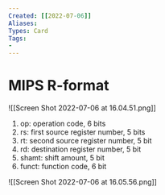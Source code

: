 ```yaml
---
Created: [[2022-07-06]]
Aliases: 
Types: Card
Tags: 
- 
---
```

# MIPS R-format
![[Screen Shot 2022-07-06 at 16.04.51.png]]
1. op: operation code, 6 bits
2. rs: first source register number, 5 bits
3. rt: second source register number, 5 bit
4. rd: destination register number, 5 bit
5. shamt: shift amount, 5 bit
6. funct: function code, 6 bit

![[Screen Shot 2022-07-06 at 16.05.56.png]]